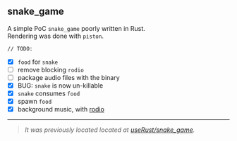 ## snake_game

A simple PoC `snake_game` poorly written in Rust.  
Rendering was done with `piston`.

`// TODO:`
- [x] `food` for `snake`
- [ ] remove blocking `rodio`
- [ ] package audio files with the binary
- [x] BUG: `snake` is now un-killable
- [x] `snake` consumes `food`
- [x] spawn `food`
- [x] background music, with [rodio](https://docs.rs/rodio)

---

> *It was previously located located at [useRust/snake_game](https://github.com/hoangph271/useRust/tree/master/snake_game).*
